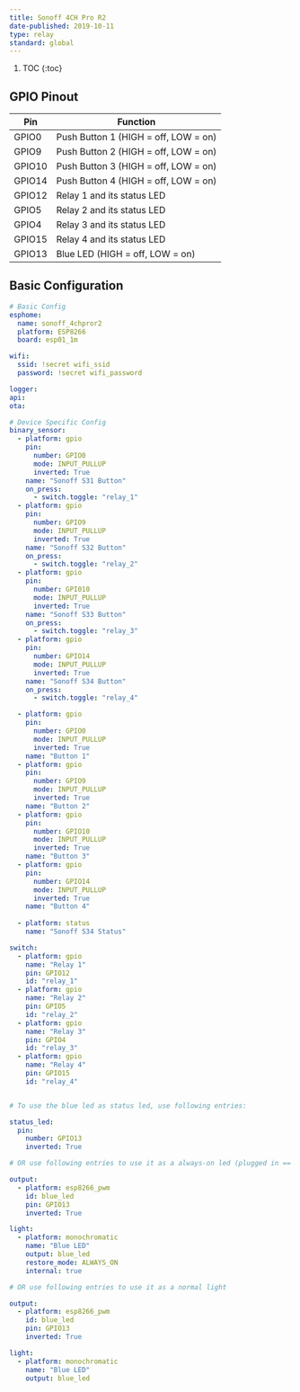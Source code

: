 ```yaml
---
title: Sonoff 4CH Pro R2
date-published: 2019-10-11
type: relay
standard: global
---
```

1. TOC
{:toc}

## GPIO Pinout

| Pin     | Function                             |
|---------|--------------------------------------|
| GPIO0   | Push Button 1 (HIGH = off, LOW = on) |
| GPIO9   | Push Button 2 (HIGH = off, LOW = on) |
| GPIO10  | Push Button 3 (HIGH = off, LOW = on) |
| GPIO14  | Push Button 4 (HIGH = off, LOW = on) |
| GPIO12  | Relay 1 and its status LED           |
| GPIO5   | Relay 2 and its status LED           |
| GPIO4   | Relay 3 and its status LED           |
| GPIO15  | Relay 4 and its status LED           |
| GPIO13  | Blue LED (HIGH = off, LOW = on)      |


## Basic Configuration
```yaml
# Basic Config
esphome:
  name: sonoff_4chpror2
  platform: ESP8266
  board: esp01_1m

wifi:
  ssid: !secret wifi_ssid
  password: !secret wifi_password

logger:
api:
ota:

# Device Specific Config
binary_sensor:
  - platform: gpio
    pin:
      number: GPIO0
      mode: INPUT_PULLUP
      inverted: True
    name: "Sonoff S31 Button"
    on_press:
      - switch.toggle: "relay_1"
  - platform: gpio
    pin:
      number: GPIO9
      mode: INPUT_PULLUP
      inverted: True
    name: "Sonoff S32 Button"
    on_press:
      - switch.toggle: "relay_2"
  - platform: gpio
    pin:
      number: GPI010
      mode: INPUT_PULLUP
      inverted: True
    name: "Sonoff S33 Button"
    on_press:
      - switch.toggle: "relay_3"
  - platform: gpio
    pin:
      number: GPIO14
      mode: INPUT_PULLUP
      inverted: True
    name: "Sonoff S34 Button"
    on_press:
      - switch.toggle: "relay_4"

  - platform: gpio
    pin:
      number: GPIO0
      mode: INPUT_PULLUP
      inverted: True
    name: "Button 1"
  - platform: gpio
    pin:
      number: GPIO9
      mode: INPUT_PULLUP
      inverted: True
    name: "Button 2"
  - platform: gpio
    pin:
      number: GPIO10
      mode: INPUT_PULLUP
      inverted: True
    name: "Button 3"
  - platform: gpio
    pin:
      number: GPIO14
      mode: INPUT_PULLUP
      inverted: True
    name: "Button 4"
    
  - platform: status
    name: "Sonoff S34 Status"

switch:
  - platform: gpio
    name: "Relay 1"
    pin: GPIO12
    id: "relay_1"
  - platform: gpio
    name: "Relay 2"
    pin: GPIO5
    id: "relay_2"
  - platform: gpio
    name: "Relay 3"
    pin: GPIO4
    id: "relay_3"
  - platform: gpio
    name: "Relay 4"
    pin: GPIO15
    id: "relay_4"


# To use the blue led as status led, use following entries:

status_led:
  pin: 
    number: GPIO13
    inverted: True

# OR use following entries to use it as a always-on led (plugged in == led on)

output:
  - platform: esp8266_pwm
    id: blue_led
    pin: GPIO13
    inverted: True

light:
  - platform: monochromatic
    name: "Blue LED"
    output: blue_led
    restore_mode: ALWAYS_ON
    internal: true

# OR use following entries to use it as a normal light

output:
  - platform: esp8266_pwm
    id: blue_led
    pin: GPIO13
    inverted: True

light:
  - platform: monochromatic
    name: "Blue LED"
    output: blue_led
```
